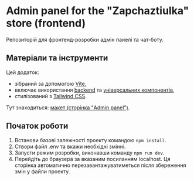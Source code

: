 # Admin panel for the "Zapchaztiulka" store (frontend) 
Репозиторій для фронтенд-розробки адмін панелі та чат-боту.

## Матеріали та інструменти
Цей додаток:
- зібраний за допомогою [Vite](https://vite-docs-ru.vercel.app/),
- включає використання [backend](https://github.com/Zapchaztiulka/spares-backend) та [універсальних компонентів](https://github.com/Zapchaztiulka/universal-components-frontend), 
- стилізований з [Tailwind CSS](https://tailwindcss.com/).

Тут знаходиться: [макет (сторінка "Admin panel")](https://www.figma.com/file/ahUh3DaGTm5nEVD1QjglAK/%E2%9A%99-Zapchaztiulka?node-id=23%3A2318&mode=dev). 

## Початок роботи
1. Встанови базові залежності проекту командою `npm install`.
2. Створи файл .env та вкажи необхідні змінні.
3. Запусти режим розробки, виконавши команду `npm run dev`.
4. Перейдіть до браузера за вказаним посиланням localhost.
   Ця сторінка автоматично перезавантажуватиметься після збереження змін у файли проекту.



